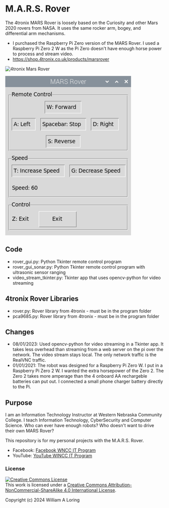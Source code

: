 # M.A.R.S. Rover

The 4tronix MARS Rover is loosely based on the Curiosity and other Mars 2020 rovers from NASA. It uses the same rocker arm, bogey, and differential arm mechanisms.

- I purchased the Raspberry Pi Zero version of the MARS Rover. I used a Raspberry Pi Zero 2 W as the Pi Zero doesn't have enough horse power to process and stream video.
- https://shop.4tronix.co.uk/products/marsrover 

![4tronix Mars Rover](https://cdn.shopify.com/s/files/1/0271/0223/products/IMG_0019a_1024x1024.jpg?v=1574265067)

![MARS Rover Remote Control](./img/rover_gui.png)

## Code

- rover_gui.py: Python Tkinter remote control program
- rover_gui_sonar.py: Python Tkinter remote control program with ultrasonic sensor ranging
- video_stream_tkinter.py: Tkinter app that uses opencv-python for video streaming

## 4tronix Rover Libraries

- rover.py: Rover library from 4tronix - must be in the program folder
- pca9685.py: Rover library from 4tronix - must be in the program folder

## Changes

- 08/01/2023: Used opencv-python for video streaming in a Tkinter app. It takes less overhead than streaming from a web server on the pi over the network. The video stream stays local. The only network traffic is the RealVNC traffic.
- 01/01/2021: The robot was designed for a Raspberry Pi Zero W. I put in a Raspberry Pi Zero 2 W. I wanted the extra horsepower of the Zero 2. The Zero 2 takes more amperage than the 4 onboard AA rechargeble batteries can put out. I connected a small phone charger battery directly to the Pi.

## Purpose

I am an Information Technology Instructor at Western Nebraska Community College. I teach Information Technology, CyberSecurity and Computer Science.
Who can ever have enough robots? Who doesn't want to drive their own MARS Rover?

This repository is for my personal projects with the M.A.R.S. Rover.

- Facebook: [Facebook WNCC IT Program](https://www.facebook.com/wnccitprogram/)
- YouTube: [YouTube WINCC IT Program](https://www.youtube.com/@williamloringitinstructor)

### License

<a rel="license" href="http://creativecommons.org/licenses/by-nc-sa/4.0/"><img alt="Creative Commons License" style="border-width:0" src="https://i.creativecommons.org/l/by-nc-sa/4.0/88x31.png" /></a><br />This work is licensed under a <a rel="license" href="http://creativecommons.org/licenses/by-nc-sa/4.0/">Creative Commons Attribution-NonCommercial-ShareAlike 4.0 International License</a>.

Copyright (c) 2024 William A Loring
  